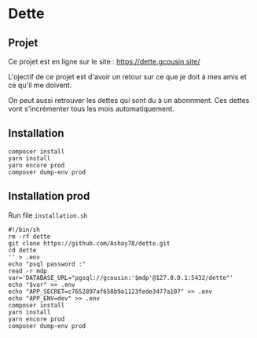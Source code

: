 # Dette

## Projet

Ce projet est en ligne sur le site : https://dette.gcousin.site/

L'ojectif de ce projet est d'avoir un retour sur ce que je doit à mes amis et ce qu'il me doivent.

On peut aussi retrouver les dettes qui sont du à un abonnment. Ces dettes vont s'incrémenter tous les mois automatiquement.

## Installation
```
composer install
yarn install
yarn encore prod
composer dump-env prod
```

## Installation prod

Run file ``installation.sh``

```shell script
#!/bin/sh
rm -rf dette
git clone https://github.com/Ashay78/dette.git
cd dette
'' > .env
echo "psql password :"
read -r mdp
var='DATABASE_URL="pgsql://gcousin:'$mdp'@127.0.0.1:5432/dette"'
echo "$var" >> .env
echo "APP_SECRET=c7652897af658b9a1123fede3477a107" >> .env
echo "APP_ENV=dev" >> .env
composer install
yarn install
yarn encore prod
composer dump-env prod
```


